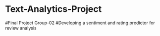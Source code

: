 # Text-Analytics-Project
#Final Project Group-02
#Developing a sentiment and rating predictor for review analysis
